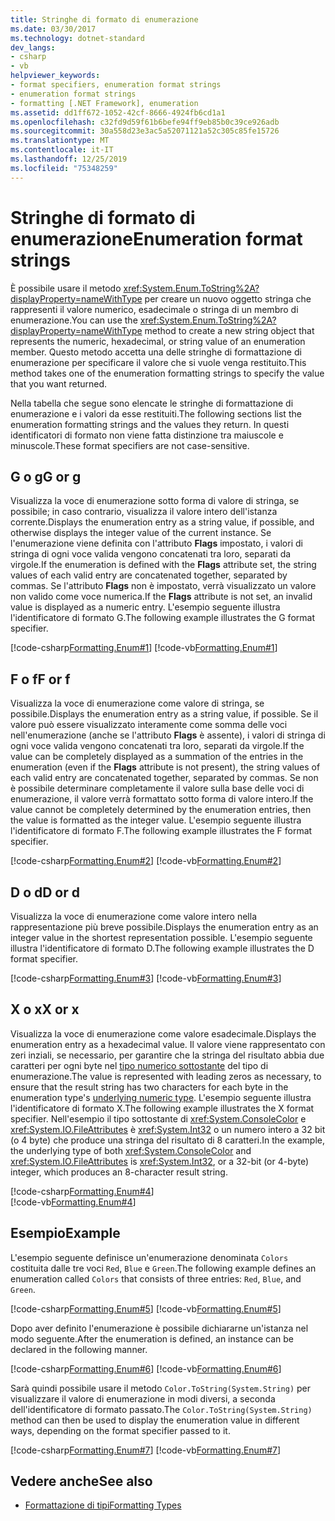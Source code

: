 ```yaml
---
title: Stringhe di formato di enumerazione
ms.date: 03/30/2017
ms.technology: dotnet-standard
dev_langs:
- csharp
- vb
helpviewer_keywords:
- format specifiers, enumeration format strings
- enumeration format strings
- formatting [.NET Framework], enumeration
ms.assetid: dd1ff672-1052-42cf-8666-4924fb6cd1a1
ms.openlocfilehash: c32fd9d59f61b6befe94ff9eb85b0c39ce926adb
ms.sourcegitcommit: 30a558d23e3ac5a52071121a52c305c85fe15726
ms.translationtype: MT
ms.contentlocale: it-IT
ms.lasthandoff: 12/25/2019
ms.locfileid: "75348259"
---
```

# <a name="enumeration-format-strings"></a><span data-ttu-id="16b45-102">Stringhe di formato di enumerazione</span><span class="sxs-lookup"><span data-stu-id="16b45-102">Enumeration format strings</span></span>

<span data-ttu-id="16b45-103">È possibile usare il metodo <xref:System.Enum.ToString%2A?displayProperty=nameWithType> per creare un nuovo oggetto stringa che rappresenti il valore numerico, esadecimale o stringa di un membro di enumerazione.</span><span class="sxs-lookup"><span data-stu-id="16b45-103">You can use the <xref:System.Enum.ToString%2A?displayProperty=nameWithType> method to create a new string object that represents the numeric, hexadecimal, or string value of an enumeration member.</span></span> <span data-ttu-id="16b45-104">Questo metodo accetta una delle stringhe di formattazione di enumerazione per specificare il valore che si vuole venga restituito.</span><span class="sxs-lookup"><span data-stu-id="16b45-104">This method takes one of the enumeration formatting strings to specify the value that you want returned.</span></span>

<span data-ttu-id="16b45-105">Nella tabella che segue sono elencate le stringhe di formattazione di enumerazione e i valori da esse restituiti.</span><span class="sxs-lookup"><span data-stu-id="16b45-105">The following sections list the enumeration formatting strings and the values they return.</span></span> <span data-ttu-id="16b45-106">In questi identificatori di formato non viene fatta distinzione tra maiuscole e minuscole.</span><span class="sxs-lookup"><span data-stu-id="16b45-106">These format specifiers are not case-sensitive.</span></span>

## <a name="g-or-g"></a><span data-ttu-id="16b45-107">G o g</span><span class="sxs-lookup"><span data-stu-id="16b45-107">G or g</span></span>

<span data-ttu-id="16b45-108">Visualizza la voce di enumerazione sotto forma di valore di stringa, se possibile; in caso contrario, visualizza il valore intero dell'istanza corrente.</span><span class="sxs-lookup"><span data-stu-id="16b45-108">Displays the enumeration entry as a string value, if possible, and otherwise displays the integer value of the current instance.</span></span> <span data-ttu-id="16b45-109">Se l'enumerazione viene definita con l'attributo **Flags** impostato, i valori di stringa di ogni voce valida vengono concatenati tra loro, separati da virgole.</span><span class="sxs-lookup"><span data-stu-id="16b45-109">If the enumeration is defined with the **Flags** attribute set, the string values of each valid entry are concatenated together, separated by commas.</span></span> <span data-ttu-id="16b45-110">Se l'attributo **Flags** non è impostato, verrà visualizzato un valore non valido come voce numerica.</span><span class="sxs-lookup"><span data-stu-id="16b45-110">If the **Flags** attribute is not set, an invalid value is displayed as a numeric entry.</span></span> <span data-ttu-id="16b45-111">L'esempio seguente illustra l'identificatore di formato G.</span><span class="sxs-lookup"><span data-stu-id="16b45-111">The following example illustrates the G format specifier.</span></span>

[!code-csharp[Formatting.Enum#1](~/samples/snippets/csharp/VS_Snippets_CLR/Formatting.Enum/cs/enum1.cs#1)]
[!code-vb[Formatting.Enum#1](~/samples/snippets/visualbasic/VS_Snippets_CLR/Formatting.Enum/vb/enum1.vb#1)]

## <a name="f-or-f"></a><span data-ttu-id="16b45-112">F o f</span><span class="sxs-lookup"><span data-stu-id="16b45-112">F or f</span></span>

<span data-ttu-id="16b45-113">Visualizza la voce di enumerazione come valore di stringa, se possibile.</span><span class="sxs-lookup"><span data-stu-id="16b45-113">Displays the enumeration entry as a string value, if possible.</span></span> <span data-ttu-id="16b45-114">Se il valore può essere visualizzato interamente come somma delle voci nell'enumerazione (anche se l'attributo **Flags** è assente), i valori di stringa di ogni voce valida vengono concatenati tra loro, separati da virgole.</span><span class="sxs-lookup"><span data-stu-id="16b45-114">If the value can be completely displayed as a summation of the entries in the enumeration (even if the **Flags** attribute is not present), the string values of each valid entry are concatenated together, separated by commas.</span></span> <span data-ttu-id="16b45-115">Se non è possibile determinare completamente il valore sulla base delle voci di enumerazione, il valore verrà formattato sotto forma di valore intero.</span><span class="sxs-lookup"><span data-stu-id="16b45-115">If the value cannot be completely determined by the enumeration entries, then the value is formatted as the integer value.</span></span> <span data-ttu-id="16b45-116">L'esempio seguente illustra l'identificatore di formato F.</span><span class="sxs-lookup"><span data-stu-id="16b45-116">The following example illustrates the F format specifier.</span></span>

[!code-csharp[Formatting.Enum#2](~/samples/snippets/csharp/VS_Snippets_CLR/Formatting.Enum/cs/enum1.cs#2)]
[!code-vb[Formatting.Enum#2](~/samples/snippets/visualbasic/VS_Snippets_CLR/Formatting.Enum/vb/enum1.vb#2)]

## <a name="d-or-d"></a><span data-ttu-id="16b45-117">D o d</span><span class="sxs-lookup"><span data-stu-id="16b45-117">D or d</span></span>

<span data-ttu-id="16b45-118">Visualizza la voce di enumerazione come valore intero nella rappresentazione più breve possibile.</span><span class="sxs-lookup"><span data-stu-id="16b45-118">Displays the enumeration entry as an integer value in the shortest representation possible.</span></span> <span data-ttu-id="16b45-119">L'esempio seguente illustra l'identificatore di formato D.</span><span class="sxs-lookup"><span data-stu-id="16b45-119">The following example illustrates the D format specifier.</span></span>

[!code-csharp[Formatting.Enum#3](~/samples/snippets/csharp/VS_Snippets_CLR/Formatting.Enum/cs/enum1.cs#3)]
[!code-vb[Formatting.Enum#3](~/samples/snippets/visualbasic/VS_Snippets_CLR/Formatting.Enum/vb/enum1.vb#3)]

## <a name="x-or-x"></a><span data-ttu-id="16b45-120">X o x</span><span class="sxs-lookup"><span data-stu-id="16b45-120">X or x</span></span>

<span data-ttu-id="16b45-121">Visualizza la voce di enumerazione come valore esadecimale.</span><span class="sxs-lookup"><span data-stu-id="16b45-121">Displays the enumeration entry as a hexadecimal value.</span></span> <span data-ttu-id="16b45-122">Il valore viene rappresentato con zeri inziali, se necessario, per garantire che la stringa del risultato abbia due caratteri per ogni byte nel [tipo numerico sottostante](xref:System.Enum.GetUnderlyingType%2A) del tipo di enumerazione.</span><span class="sxs-lookup"><span data-stu-id="16b45-122">The value is represented with leading zeros as necessary, to ensure that the result string has two characters for each byte in the enumeration type's [underlying numeric type](xref:System.Enum.GetUnderlyingType%2A).</span></span> <span data-ttu-id="16b45-123">L'esempio seguente illustra l'identificatore di formato X.</span><span class="sxs-lookup"><span data-stu-id="16b45-123">The following example illustrates the X format specifier.</span></span> <span data-ttu-id="16b45-124">Nell'esempio il tipo sottostante di <xref:System.ConsoleColor> e <xref:System.IO.FileAttributes> è <xref:System.Int32> o un numero intero a 32 bit (o 4 byte) che produce una stringa del risultato di 8 caratteri.</span><span class="sxs-lookup"><span data-stu-id="16b45-124">In the example, the underlying type of both <xref:System.ConsoleColor> and <xref:System.IO.FileAttributes> is <xref:System.Int32>, or a 32-bit (or 4-byte) integer, which produces an 8-character result string.</span></span>

[!code-csharp[Formatting.Enum#4](~/samples/snippets/csharp/VS_Snippets_CLR/Formatting.Enum/cs/enum1.cs#4)]      
[!code-vb[Formatting.Enum#4](~/samples/snippets/visualbasic/VS_Snippets_CLR/Formatting.Enum/vb/enum1.vb#4)]

## <a name="example"></a><span data-ttu-id="16b45-125">Esempio</span><span class="sxs-lookup"><span data-stu-id="16b45-125">Example</span></span>

<span data-ttu-id="16b45-126">L'esempio seguente definisce un'enumerazione denominata `Colors` costituita dalle tre voci `Red`, `Blue` e `Green`.</span><span class="sxs-lookup"><span data-stu-id="16b45-126">The following example defines an enumeration called `Colors` that consists of three entries: `Red`, `Blue`, and `Green`.</span></span>

[!code-csharp[Formatting.Enum#5](~/samples/snippets/csharp/VS_Snippets_CLR/Formatting.Enum/cs/enum1.cs#5)]
[!code-vb[Formatting.Enum#5](~/samples/snippets/visualbasic/VS_Snippets_CLR/Formatting.Enum/vb/enum1.vb#5)]

<span data-ttu-id="16b45-127">Dopo aver definito l'enumerazione è possibile dichiararne un'istanza nel modo seguente.</span><span class="sxs-lookup"><span data-stu-id="16b45-127">After the enumeration is defined, an instance can be declared in the following manner.</span></span>

[!code-csharp[Formatting.Enum#6](~/samples/snippets/csharp/VS_Snippets_CLR/Formatting.Enum/cs/enum1.cs#6)]
[!code-vb[Formatting.Enum#6](~/samples/snippets/visualbasic/VS_Snippets_CLR/Formatting.Enum/vb/enum1.vb#6)]

<span data-ttu-id="16b45-128">Sarà quindi possibile usare il metodo `Color.ToString(System.String)` per visualizzare il valore di enumerazione in modi diversi, a seconda dell'identificatore di formato passato.</span><span class="sxs-lookup"><span data-stu-id="16b45-128">The `Color.ToString(System.String)` method can then be used to display the enumeration value in different ways, depending on the format specifier passed to it.</span></span>

[!code-csharp[Formatting.Enum#7](~/samples/snippets/csharp/VS_Snippets_CLR/Formatting.Enum/cs/enum1.cs#7)]
[!code-vb[Formatting.Enum#7](~/samples/snippets/visualbasic/VS_Snippets_CLR/Formatting.Enum/vb/enum1.vb#7)]

## <a name="see-also"></a><span data-ttu-id="16b45-129">Vedere anche</span><span class="sxs-lookup"><span data-stu-id="16b45-129">See also</span></span>

- [<span data-ttu-id="16b45-130">Formattazione di tipi</span><span class="sxs-lookup"><span data-stu-id="16b45-130">Formatting Types</span></span>](formatting-types.md)
